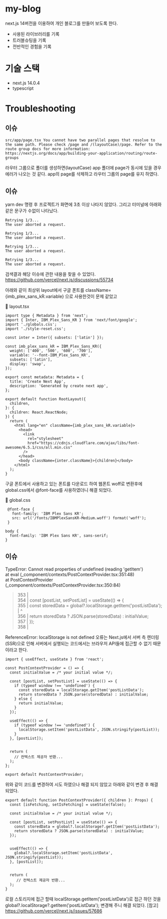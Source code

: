 # my-blog
next.js 14버전을 이용하여 개인 블로그를 만들어 보도록 한다.
- 사용된 라이브러리를 기록
- 트러블슈팅을 기록
- 전반적인 경험을 기록
  


# 기술 스택
- next.js 14.0.4
- typescript


# Troubleshooting

## 이슈
```shell
src/app/page.tsx You cannot have two parallel pages that resolve to the same path. Please check /page and /(layoutCase)/page. Refer to the route group docs for more information: https://nextjs.org/docs/app/building-your-application/routing/route-groups   
```
라우터 그룹으로 폴더를 생성하면(layoutCase) app 폴더에 page가 동시에 있을 경우 에러가 나오는 것 같다.
app의 page를 삭제하고 라우터 그룹의 page를 유지 하였다.

## 이슈
yarn dev 명령 후 프로젝트가 화면에 3초 이상 나타지 않았다.
그리고 터미널에 아래와 같은 문구가 수없이 나타났다.

```shell
Retrying 1/3...
The user aborted a request.

Retrying 1/3...
The user aborted a request.

Retrying 1/3...
The user aborted a request.

Retrying 1/3...
The user aborted a request.
```
검색결과 해당 이슈에 관한 내용을 찾을 수 있었다. </br>
https://github.com/vercel/next.js/discussions/55734

아래와 같이 최상위 layout에서 구글 폰트를 className={imb_plex_sans_kR.variable} 으로 사용한것이 문제 같았고

 📄 layout.tsx
```shell
import type { Metadata } from 'next';
import { Inter, IBM_Plex_Sans_KR } from 'next/font/google';
import './globals.css';
import './style-reset.css';

const inter = Inter({ subsets: ['latin'] });

const imb_plex_sans_kR = IBM_Plex_Sans_KR({
  weight: ['400', '500', '600', '700'],
  variable: '--font-IBM_Plex_Sans_KR',
  subsets: ['latin'],
  display: 'swap',
});

export const metadata: Metadata = {
  title: 'Create Next App',
  description: 'Generated by create next app',
};

export default function RootLayout({
  children,
}: {
  children: React.ReactNode;
}) {
  return (
    <html lang="en" className={imb_plex_sans_kR.variable}>
      <head>
        <link
          rel="stylesheet"
          href="https://cdnjs.cloudflare.com/ajax/libs/font-awesome/6.5.1/css/all.min.css"
        />
      </head>
      <body className={inter.className}>{children}</body>
    </html>
  );
}

```

구글 폰트에서 사용하고 있는 폰트를 다운로드 하여 웹폰트 woff로 변환후에 
global.css에서 @font-face를 사용하였더니 해결 되었다.


 📄 global.css
 ```shell
  @font-face {
    font-family: 'IBM Plex Sans KR';
    src: url('/fonts/IBMPlexSansKR-Medium.woff') format('woff');
  }
```

```shell
body {
  font-family: 'IBM Plex Sans KR', sans-serif;
}
```

## 이슈
TypeError: Cannot read properties of undefined (reading 'getItem') </br>
    at eval (_component/contexts/PostContextProvider.tsx:351:48)</br>
    at PostContextProvider (_component/contexts/PostContextProvider.tsx:350:84)</br>
 > 353 |</br>
   354 |   const [postList, setPostList] = useState(() => {</br>
   355 |     const storedData = global?.localStorage.getItem('postListData');</br>
       |                                            ^</br>
   356 |     return storedData ? JSON.parse(storedData) : initialValue;</br>
   357 |   });</br>
   358 |</br>


ReferenceError: localStorage is not defined 오류는 Next.js에서 서버 측 렌더링(SSR)으로 인해 서버에서 실행되는 코드에서는 브라우저 API들에 접근할 수 없기 때문이라고 한다.

```shell
import { useEffect, useState } from 'react';

const PostContextProvider = () => {
  const initialValue = /* your initial value */;
  
  const [postList, setPostList] = useState(() => {
    if (typeof window !== 'undefined') {
      const storedData = localStorage.getItem('postListData');
      return storedData ? JSON.parse(storedData) : initialValue;
    } else {
      return initialValue;
    }
  });

  useEffect(() => {
    if (typeof window !== 'undefined') {
      localStorage.setItem('postListData', JSON.stringify(postList));
    }
  }, [postList]);


  return (
    // 컨텍스트 제공자 반환...
  );
};

export default PostContextProvider;
```

위와 같이 코드를 변경하여 시도 하였으나 해결 되지 않았고 아래와 같이 변경 후 해결 되었다.

```shell
export default function PostContextProvider({ children }: Props) {
  const [isFetching, setIsFetching] = useState(false);

  const initialValue = /* your initial value */;

  const [postList, setPostList] = useState(() => {
    const storedData = global?.localStorage?.getItem('postListData');
    return storedData ? JSON.parse(storedData) : initialValue;
  });


  useEffect(() => {
    global?.localStorage.setItem('postListData', JSON.stringify(postList));
  }, [postList]);


  return (
     // 컨텍스트 제공자 반환...
  );
}

```

로컬 스토리지에 접근 할때 localStorage.getItem('postListData')로 접근 하던 것을 global?.localStorage?.getItem('postListData'); 변경해 주니 해결 되었다.
[참고] https://github.com/vercel/next.js/issues/57686


